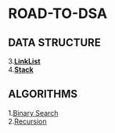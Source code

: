 # ROAD-TO-DSA
## DATA STRUCTURE
3.[**LinkList**](https://github.com/compl3xX/ROAD-TO-DSA/tree/main/LinkList)\
4.[**Stack**](https://github.com/compl3xX/ROAD-TO-DSA/tree/main/Stack)

## ALGORITHMS
1.[Binary Search](https://github.com/compl3xX/ROAD-TO-DSA/tree/main/ALGORITHMS/Binary%20Search)\
2.[Recursion](https://github.com/compl3xX/ROAD-TO-DSA/tree/main/ALGORITHMS/Recursion)


